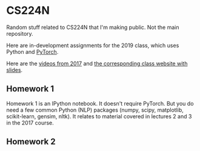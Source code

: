 # CS224N

Random stuff related to CS224N that I'm making public. Not the main repository.

Here are in-development assignments for the 2019 class, which uses Python and [PyTorch](https://pytorch.org).

Here are the [videos from 2017](https://www.youtube.com/playlist?list=PL3FW7Lu3i5Jsnh1rnUwq_TcylNr7EkRe6) and
[the corresponding class website with slides](http://web.stanford.edu/class/cs224n/archive/WWW_1617/index.html).

## Homework 1

Homework 1 is an IPython notebook. It doesn't require PyTorch. But you do need a few common Python (NLP) packages (numpy, scipy, matplotlib, scikit-learn, gensim, nltk). It relates to material covered in lectures 2 and 3 in the 2017 course.

## Homework 2

